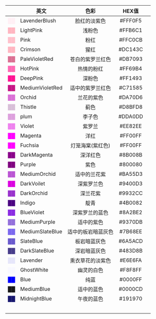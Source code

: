 |                                         | 英文              |    色彩     |  HEX值   |     |
| --------------------------------------: | --------------- | :-------: | :-----: | --- |
|   <font color=LavenderBlush> ██ </font> | LavenderBlush   |  脸红的淡紫色   | #FFF0F5 |     |
|       <font color=LightPink> ██ </font> | LightPink       |    浅粉色    | #FFB6C1 |     |
|            <font color=Pink> ██ </font> | Pink            |    粉红     | #FFC0CB |     |
|       <font color=LightPink> ██ </font> | Crimson         |    猩红     | #DC143C |     |
|   <font color=PaleVioletRed> ██ </font> | PaleVioletRed   | 苍白的紫罗兰红色  | #DB7093 |     |
|         <font color=HotPink> ██ </font> | HotPink         |   热情的粉红   | #FF69B4 |     |
|        <font color=DeepPink> ██ </font> | DeepPink        |    深粉色    | #FF1493 |     |
| <font color=MediumVioletRed> ██ </font> | MediumVioletRed | 适中的紫罗兰红色  | #C71585 |     |
|          <font color=Orchid> ██ </font> | Orchid          |   兰花的紫色   | #DA70D6 |     |
|         <font color=Thistle> ██ </font> | Thistle         |    蓟色     | #D8BFD8 |     |
|            <font color=plum> ██ </font> | plum            |    李子色    | #DDA0DD |     |
|          <font color=Violet> ██ </font> | Violet          |    紫罗兰    | #EE82EE |     |
|         <font color=Magenta> ██ </font> | Magenta         |    洋红     | #FF00FF |     |
|         <font color=Fuchsia> ██ </font> | Fuchsia         | 灯笼海棠(紫红色) | #FF00FF |     |
|     <font color=DarkMagenta> ██ </font> | DarkMagenta     |   深洋红色    | #8B008B |     |
|          <font color=Purple> ██ </font> | Purple          |    紫色     | #800080 |     |
|    <font color=MediumOrchid> ██ </font> | MediumOrchid    |  适中的兰花紫   | #BA55D3 |     |
|      <font color=DarkVoilet> ██ </font> | DarkVoilet      |   深紫罗兰色   | #9400D3 |     |
|      <font color=DarkOrchid> ██ </font> | DarkOrchid      |   深兰花紫    | #9932CC |     |
|          <font color=Indigo> ██ </font> | Indigo          |    靛青     | #4B0082 |     |
|      <font color=BlueViolet> ██ </font> | BlueViolet      |  深紫罗兰的蓝色  | #8A2BE2 |     |
|    <font color=MediumPurple> ██ </font> | MediumPurple    |   适中的紫色   | #9370DB |     |
| <font color=MediumSlateBlue> ██ </font> | MediumSlateBlue | 适中的板岩暗蓝灰色 | #7B68EE |     |
|       <font color=SlateBlue> ██ </font> | SlateBlue       |  板岩暗蓝灰色   | #6A5ACD |     |
|   <font color=DarkSlateBlue> ██ </font> | DarkSlateBlue   |  深岩暗蓝灰色   | #483D8B |     |
|        <font color=Lavender> ██ </font> | Lavender        | 熏衣草花的淡紫色  | #E6E6FA |     |
|      <font color=GhostWhite> ██ </font> | GhostWhite      |   幽灵的白色   | #F8F8FF |     |
|            <font color=Blue> ██ </font> | Blue            |    纯蓝     | #0000FF |     |
|    <font bgcolor=MediumBlue> ██ </font> | MediumBlue      |   适中的蓝色   | #0000CD |     |
|    <font color=MidnightBlue> ██ </font> | MidnightBlue    |   午夜的蓝色   | #191970 |     |
|                                         |                 |           |         |     |
|                                         |                 |           |         |     |
|                                         |                 |           |         |     |
|                                         |                 |           |         |     |
|                                         |                 |           |         |     |


